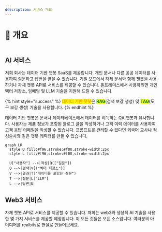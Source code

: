 ```yaml
---
description: 서비스 개요
---
```


# 🎑 개요

<figure><img src="../.gitbook/assets/1.png" alt=""><figcaption></figcaption></figure>

## AI 서비스

저희 회사는 데이터 기반 챗봇 SaaS를 제공합니다. 개인 문서나 다른 공공 데이터를 사용하여 질문하고 답변을 받을 수 있습니다. 기밀 모드에서 자체 문서와 함께 챗봇을 사용하거나 자체 챗봇 API로 서비스를 제공할 수 있습니다. 온프레미스에서 사용하려면 개인 벡터 저장소, 임베딩 및 LLM 기술을 지원해 드릴 수 있습니다.

{% hint style="success" %}
<mark style="color:orange;">**데이터 기반 챗봇**</mark>은 <mark style="color:green;">**RAG**</mark>(검색 보강 생성) 및 <mark style="color:green;">**TAG**</mark>(도구 보강 생성) 기술을 사용합니다.
{% endhint %}

데이터 기반 챗봇은 문서나 데이터베이스에서 데이터를 획득하는 QA 챗봇과 유사합니다. 사용자는 제품 정보가 포함된 블로그 글을 작성하거나 고객 이력 데이터를 사용하여 고객 응답 이메일을 작성할 수 있습니다. 프롬프트를 관리할 수 있다면 외국어 교사나 점성술사와 같은 챗봇 캐릭터를 만들 수 있습니다.

```mermaid
graph LR
  style U fill:#f96,stroke:#f00,stroke-width:2px
  style L fill:#f96,stroke:#f00,stroke-width:2px

  U["사용자"] -->|작성|Q(["질문"])
  Q -->|검색|V[("벡터 저장소")]
  V -->|결과|T("데이터를 포함한 질문")
  T -->|질문|L["LLM"]
  L -->|답변|U
```

## Web3 서비스

자체 챗봇 API로 서비스를 제공할 수 있습니다. 저희는 web3와 생성적 AI 기술을 사용한 몇 가지 서비스를 제공할 예정입니다. 이 모든 것들은 오픈 소스입니다. 여러분의 아이디어를 realbits로 현실로 만들어보세요.